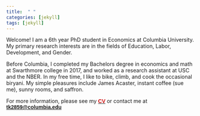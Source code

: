 ```yaml
---
title:  " "
categories: [jekyll]
tags: [jekyll]
---
```

Welcome! I am a 6th year PhD student in Economics at Columbia University. My primary research interests are in the fields of Education, Labor, Development, and Gender.

Before Columbia, I completed my Bachelors degree in economics and math at Swarthmore college in 2017, and worked as a research assistant at USC and the NBER. In my free time, I like to bike, climb, and cook the occasional biryani. My simple pleasures include James Acaster, instant coffee (sue me), sunny rooms, and saffron. 

For more information, please see my <a href="{{ site.baseurl }}/files/TK_CV_03.15.24" target="_blank"><b><font face="Arial" color="#cc0e0e">CV</font></b></a> or contact me at <a href="mailto:{{ site.author.email }}" title="Email {{ site.author.email }}" target="_blank"><b><font face="Arial" color="#cc0e0e">tk2859@columbia.edu</font></b></a>

